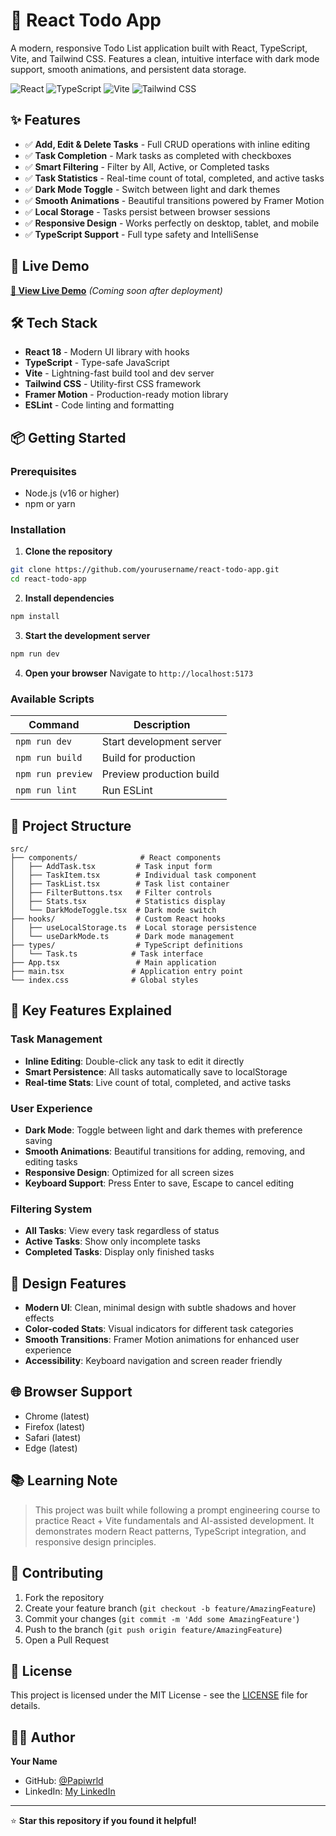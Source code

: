 # 📝 React Todo App

A modern, responsive Todo List application built with React, TypeScript, Vite, and Tailwind CSS. Features a clean, intuitive interface with dark mode support, smooth animations, and persistent data storage.

![React](https://img.shields.io/badge/React-18.2.0-blue)
![TypeScript](https://img.shields.io/badge/TypeScript-5.0.2-blue)
![Vite](https://img.shields.io/badge/Vite-4.4.5-purple)
![Tailwind CSS](https://img.shields.io/badge/Tailwind_CSS-3.3.3-cyan)

## ✨ Features

- ✅ **Add, Edit & Delete Tasks** - Full CRUD operations with inline editing
- ✅ **Task Completion** - Mark tasks as completed with checkboxes
- ✅ **Smart Filtering** - Filter by All, Active, or Completed tasks
- ✅ **Task Statistics** - Real-time count of total, completed, and active tasks
- ✅ **Dark Mode Toggle** - Switch between light and dark themes
- ✅ **Smooth Animations** - Beautiful transitions powered by Framer Motion
- ✅ **Local Storage** - Tasks persist between browser sessions
- ✅ **Responsive Design** - Works perfectly on desktop, tablet, and mobile
- ✅ **TypeScript Support** - Full type safety and IntelliSense

## 🚀 Live Demo

**[🔗 View Live Demo](https://your-demo-link.vercel.app)** *(Coming soon after deployment)*

## 🛠️ Tech Stack

- **React 18** - Modern UI library with hooks
- **TypeScript** - Type-safe JavaScript
- **Vite** - Lightning-fast build tool and dev server
- **Tailwind CSS** - Utility-first CSS framework
- **Framer Motion** - Production-ready motion library
- **ESLint** - Code linting and formatting

## 📦 Getting Started

### Prerequisites
- Node.js (v16 or higher)
- npm or yarn

### Installation

1. **Clone the repository**
```bash
git clone https://github.com/yourusername/react-todo-app.git
cd react-todo-app
```

2. **Install dependencies**
```bash
npm install
```

3. **Start the development server**
```bash
npm run dev
```

4. **Open your browser**
Navigate to `http://localhost:5173`

### Available Scripts

| Command | Description |
|---------|-------------|
| `npm run dev` | Start development server |
| `npm run build` | Build for production |
| `npm run preview` | Preview production build |
| `npm run lint` | Run ESLint |

## 📁 Project Structure

```
src/
├── components/              # React components
│   ├── AddTask.tsx         # Task input form
│   ├── TaskItem.tsx        # Individual task component
│   ├── TaskList.tsx        # Task list container
│   ├── FilterButtons.tsx   # Filter controls
│   ├── Stats.tsx           # Statistics display
│   └── DarkModeToggle.tsx  # Dark mode switch
├── hooks/                  # Custom React hooks
│   ├── useLocalStorage.ts  # Local storage persistence
│   └── useDarkMode.ts      # Dark mode management
├── types/                  # TypeScript definitions
│   └── Task.ts            # Task interface
├── App.tsx                 # Main application
├── main.tsx               # Application entry point
└── index.css              # Global styles
```

## 🎯 Key Features Explained

### Task Management
- **Inline Editing**: Double-click any task to edit it directly
- **Smart Persistence**: All tasks automatically save to localStorage
- **Real-time Stats**: Live count of total, completed, and active tasks

### User Experience
- **Dark Mode**: Toggle between light and dark themes with preference saving
- **Smooth Animations**: Beautiful transitions for adding, removing, and editing tasks
- **Responsive Design**: Optimized for all screen sizes
- **Keyboard Support**: Press Enter to save, Escape to cancel editing

### Filtering System
- **All Tasks**: View every task regardless of status
- **Active Tasks**: Show only incomplete tasks
- **Completed Tasks**: Display only finished tasks

## 🎨 Design Features

- **Modern UI**: Clean, minimal design with subtle shadows and hover effects
- **Color-coded Stats**: Visual indicators for different task categories
- **Smooth Transitions**: Framer Motion animations for enhanced user experience
- **Accessibility**: Keyboard navigation and screen reader friendly

## 🌐 Browser Support

- Chrome (latest)
- Firefox (latest)
- Safari (latest)
- Edge (latest)

## 📚 Learning Note

> This project was built while following a prompt engineering course to practice React + Vite fundamentals and AI-assisted development. It demonstrates modern React patterns, TypeScript integration, and responsive design principles.

## 🤝 Contributing

1. Fork the repository
2. Create your feature branch (`git checkout -b feature/AmazingFeature`)
3. Commit your changes (`git commit -m 'Add some AmazingFeature'`)
4. Push to the branch (`git push origin feature/AmazingFeature`)
5. Open a Pull Request

## 📄 License

This project is licensed under the MIT License - see the [LICENSE](LICENSE) file for details.

## 👨‍💻 Author

**Your Name**
- GitHub: [@Papiwrld](https://github.com/Papiwrld)
- LinkedIn: [My LinkedIn](https://www.linkedin.com/in/eugene-awagah-86068a341?utm_source=share&utm_campaign=share_via&utm_content=profile&utm_medium=ios_app)

---

⭐ **Star this repository if you found it helpful!**

